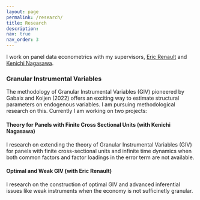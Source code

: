 ```yaml
---
layout: page
permalink: /research/
title: Research
description: 
nav: true
nav_order: 3
---
```


I work on panel data econometrics with my supervisors, [Eric Renault](https://warwick.ac.uk/fac/soc/economics/staff/emrrenault/) and [Kenichi Nagasawa](https://warwick.ac.uk/fac/soc/economics/staff/knagasawa/).
### Granular Instrumental Variables
The methodology of Granular Instrumental Variables (GIV) pioneered by Gabaix and Koijen (2022) offers an exciting way to estimate structural parameters on endogenous variables. I am pursuing methodological research on this. Currently I am working on two projects:

#### Theory for Panels with Finite Cross Sectional Units (with Kenichi Nagasawa)
I research on extending the theory of Granular Instrumental Variables (GIV) for panels with finite cross-sectional units and infinite time dynamics when both common factors and factor loadings in the error term are not available. 

#### Optimal and Weak GIV (with Eric Renault)
I research on the construction of optimal GIV and advanced inferential issues like weak instruments when the economy is not sufficinetly granular. 



